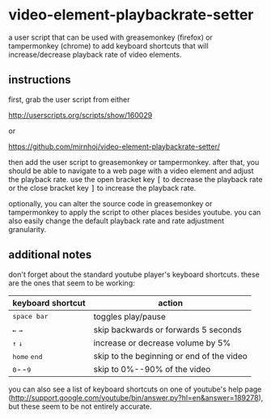 video-element-playbackrate-setter
=================================
a user script that can be used with greasemonkey (firefox) or tampermonkey
(chrome) to add keyboard shortcuts that will increase/decrease playback rate
of video elements.

instructions
------------
first, grab the user script from either 

http://userscripts.org/scripts/show/160029

or

https://github.com/mirnhoj/video-element-playbackrate-setter/

then add the user script to greasemonkey or tampermonkey. after that, you should be
able to navigate to a web page with a video element and adjust the playback rate.
use the open bracket key <kbd>[</kbd> to decrease the playback rate or the close 
bracket key <kbd>]</kbd> to increase the playback rate.

optionally, you can alter the source code in greasemonkey or tampermonkey to apply 
the script to other places besides youtube. you can also easily change the default
playback rate and rate adjustment granularity.

additional notes
----------------
don't forget about the standard youtube player's keyboard shortcuts. these
are the ones that seem to be working:

| keyboard shortcut              | action                                    |
| ------------------------------ | ----------------------------------------- |
| <kbd>space bar</kbd>           | toggles play/pause                        |
| <kbd>←</kbd> <kbd>→</kbd>      | skip backwards or forwards 5 seconds      |
| <kbd>↑</kbd> <kbd>↓</kbd>      | increase or decrease volume by 5%         |
| <kbd>home</kbd> <kbd>end</kbd> | skip to the beginning or end of the video |
| <kbd>0</kbd>--<kbd>9</kbd>     | skip to 0%--90% of the video              |

you can also see a list of keyboard shortcuts on one of youtube's help page
(http://support.google.com/youtube/bin/answer.py?hl=en&answer=189278), but
these seem to be not entirely accurate.
